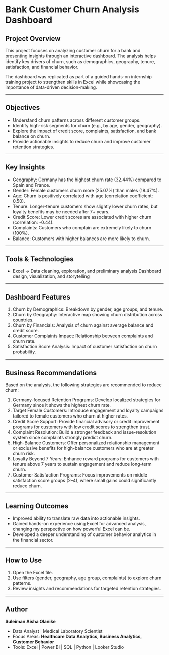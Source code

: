 #  Bank Customer Churn Analysis Dashboard

##  Project Overview

This project focuses on analyzing customer churn for a bank and presenting insights through an interactive dashboard. The analysis helps identify key drivers of churn, such as demographics, geography, tenure, satisfaction, and financial behavior.

The dashboard was replicated as part of a guided hands-on internship training project to strengthen skills in Excel while showcasing the importance of data-driven decision-making.

---

##  Objectives

* Understand churn patterns across different customer groups.
* Identify high-risk segments for churn (e.g., by age, gender, geography).
* Explore the impact of credit score, complaints, satisfaction, and bank balance on churn.
* Provide actionable insights to reduce churn and improve customer retention strategies.

---

##  Key Insights

* Geography: Germany has the highest churn rate (32.44%) compared to Spain and France.
* Gender: Female customers churn more (25.07%) than males (18.47%).
* Age: Churn is positively correlated with age (correlation coefficient: 0.50).
* Tenure: Longer-tenure customers show slightly lower churn rates, but loyalty benefits may be needed after 7+ years.
* Credit Score: Lower credit scores are associated with higher churn (correlation: -0.44).
* Complaints: Customers who complain are extremely likely to churn (100%).
* Balance: Customers with higher balances are more likely to churn.

---

##  Tools & Technologies

* Excel → Data cleaning, exploration, and preliminary analysis
   Dashboard design, visualization, and storytelling

---

##  Dashboard Features

1. Churn by Demographics: Breakdown by gender, age groups, and tenure.
2. Churn by Geography: Interactive map showing churn distribution across countries.
3. Churn by Financials: Analysis of churn against average balance and credit score.
4. Customer Complaints Impact: Relationship between complaints and churn rate.
5. Satisfaction Score Analysis: Impact of customer satisfaction on churn probability.

---

## Business Recommendations

Based on the analysis, the following strategies are recommended to reduce churn:

1. Germany-focused Retention Programs: Develop localized strategies for Germany since it shows the highest churn rate.
2. Target Female Customers: Introduce engagement and loyalty campaigns tailored to female customers who churn at higher rates.
3. Credit Score Support: Provide financial advisory or credit improvement programs for customers with low credit scores to strengthen trust.
4. Complaint Resolution: Build a stronger feedback and issue-resolution system since complaints strongly predict churn.
5. High-Balance Customers: Offer personalized relationship management or exclusive benefits for high-balance customers who are at greater churn risk.
6. Loyalty Beyond 7 Years: Enhance reward programs for customers with tenure above 7 years to sustain engagement and reduce long-term churn.
7. Customer Satisfaction Programs: Focus improvements on middle satisfaction score groups (2–4), where small gains could significantly reduce churn.

---

##  Learning Outcomes

* Improved ability to translate raw data into actionable insights.
* Gained hands-on experience using Excel for advanced analysis, changing my perspective on how powerful Excel can be.
* Developed a deeper understanding of customer behavior analytics in the financial sector.

---

##  How to Use

1. Open the Excel file.
2. Use filters (gender, geography, age group, complaints) to explore churn patterns.
3. Review insights and recommendations for targeted retention strategies.

---

##  Author

 **Suleiman Aisha Olanike**

* Data Analyst | Medical Laboratory Scientist
* Focus Areas: **Healthcare Data Analytics, Business Analytics, Customer Behavior**
* Tools: Excel | Power BI | SQL | Python | Looker Studio


